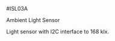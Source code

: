 <!--- PrjInfo ---> <!--- Please remove this line after manually editing --->
<!--- 00a56be08b96043df9e37d6aff7b6990 --->
<!--- Created:2017-01-02T19:34:51.751157: ---> 
<!--- Author:Mlab: ---> 
<!--- AuthorEmail:email@mlab.cz: ---> 
<!--- Tags:None: ---> 
<!--- Ust:None: ---> 
<!--- Name:ISL03A: --->
#ISL03A 
<!--- LongName --->
Ambient Light Sensor
<!--- ELongName ---> 

<!--- Lead --->
Light sensor with I2C interface to 168 klx.
<!--- ELead ---> 


​
​
<!--- Description --->
<!--- EDescription --->
<!--- Content --->
<!--- EContent --->
            
